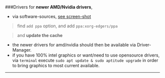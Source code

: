###Drivers
for **newer AMD/Nvidia drivers**, 
* via software-sources, [see screen-shot](http://i.imgur.com/8FOYNam.png) 

> find `add ppa` option, and add `ppa:xorg-edgers/ppa`

> and __update the cache__

* the newer drivers for amd/nvidia should then be available via Driver-Manager.
* if you have 100% intel graphics or want/need to use opensource drivers, via `terminal` execute `sudo apt update & sudo aptitude upgrade` in order to bring graphics to most current available.

***
